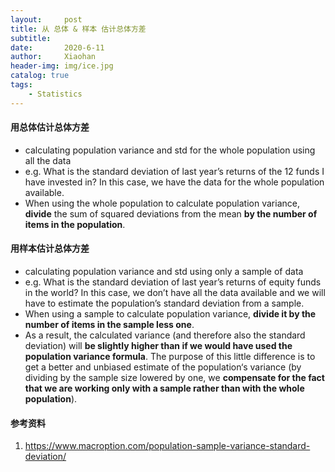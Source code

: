 ```yaml
---
layout:     post
title: 从 总体 & 样本 估计总体方差
subtitle:   
date:       2020-6-11
author:     Xiaohan
header-img: img/ice.jpg
catalog: true
tags:
    - Statistics
---
```


#### 用总体估计总体方差
* calculating population variance and std for the whole population using all the data
* e.g. What is the standard deviation of last year’s returns of the 12 funds I have invested in? In this case, we have the data for the whole population available.
* When using the whole population to calculate population variance, **divide** the sum of squared deviations from the mean **by the number of items in the population**.

#### 用样本估计总体方差
* calculating population variance and std using only a sample of data
* e.g. What is the standard deviation of last year’s returns of equity funds in the world? In this case, we don’t have all the data available and we will have to estimate the population’s standard deviation from a sample.
* When using a sample to calculate population variance, **divide it by the number of items in the sample less one**. 
* As a result, the calculated variance (and therefore also the standard deviation) will **be slightly higher than if we would have used the population variance formula**. The purpose of this little difference is to get a better and unbiased estimate of the population‘s variance (by dividing by the sample size lowered by one, we **compensate for the fact that we are working only with a sample rather than with the whole population**).


#### 参考资料
1. https://www.macroption.com/population-sample-variance-standard-deviation/